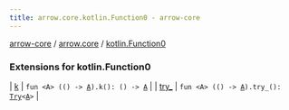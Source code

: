 ```yaml
---
title: arrow.core.kotlin.Function0 - arrow-core
---
```


[arrow-core](../../index.html) / [arrow.core](../index.html) / [kotlin.Function0](./index.html)

### Extensions for kotlin.Function0

| [k](k.html) | `fun <A> (() -> `[`A`](k.html#A)`).k(): () -> `[`A`](k.html#A) |
| [try_](try_.html) | `fun <A> (() -> `[`A`](try_.html#A)`).try_(): `[`Try`](../-try/index.html)`<`[`A`](try_.html#A)`>` |

